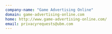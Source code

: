 ```yaml
---
company-name: "Game Advertising Online"
domain: game-advertising-online.com
home: http://www.game-advertising-online.com/
email: privacyrequests@ubm.com
---
```




